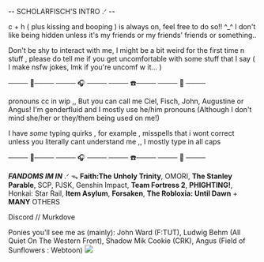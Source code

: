 --    SCHOLARFISCH'S INTRO  .ᐟ   -- 

c + h ( plus kissing and booping ) is always on, feel  free to do so!! ^_^ I don't like being hidden unless it's my friends or my friends' friends or something.. 

Don't be shy to interact with me, I might be a bit weird for the first time n stuff , please do tell me if you get uncomfortable with some stuff that I say ( I make nsfw jokes, lmk if you're uncomf w it... )

──── :bubbles:──── ──── :headphones: ──── ──── :telephone:──── ──── :white_heart: ────

pronouns cc in wip ,, But you can call me Ciel, Fisch, John, Augustine or Angus! I'm genderfluid and I mostly use he/him pronouns (Although I don't mind she/her or they/them being used on me!)

I have *some* typing quirks , for example , misspells that i wont correct unless you literally cant understand me ,, I mostly type in all caps 

──── :bubbles:──── ──── :headphones: ──── ──── :telephone:──── ──── :white_heart: ────

***FANDOMS IM IN***  .ᐟ ᯓ 
__Faith:The Unholy Trinity__, OMORI, __The Stanley Parable__, SCP, PJSK, Genshin Impact, __Team Fortress 2__, __PHIGHTING!__, Honkai: Star Rail, __Item Asylum__, __Forsaken__, __The Robloxia: Until Dawn__    + **MANY** OTHERS


Discord // Murkdove

Ponies you'll see me as (mainly): John Ward (F:TUT), Ludwig Behm (All Quiet On The Western Front), Shadow Mik Cookie (CRK), Angus (Field of Sunflowers : Webtoon) 
<a target="_blank"><img src="https://64.media.tumblr.com/cfda4fc42710eea11c6eb67e56b96400/35378aaccd6151fe-f8/s1280x1920/5e961238cdd9c55c49c746f02d3b84ea46304f7d.png"></a>
